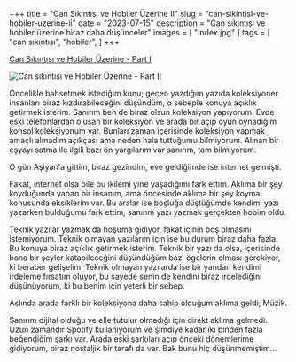 +++
title = "Can Sıkıntısı ve Hobiler Üzerine II"
slug = "can-sikintisi-ve-hobiler-uzerine-ii"
date = "2023-07-15"
description = "Can sıkıntısı ve hobiler üzerine biraz daha düşünceler"
images = [ "index.jpg" ]
tags = [
  "can sıkıntısı",
  "hobiler",
]
+++

[Can Sıkıntısı ve Hobiler Üzerine - Part I](/blog/can-sikintisi-ve-hobiler-uzerine)

![Can sıkıntısı ve Hobiler Üzerine - Part II](index.jpg)

Öncelikle bahsetmek istediğim konu; geçen yazdığım yazıda koleksiyoner insanları biraz kızdırabileceğini düşündüm, o sebeple konuya açıklık getirmek isterim. Sanırım ben de biraz olsun koleksiyon yapıyorum. Evde eski telefonlardan oluşan bir koleksiyon ve arada bir açıp oyun oynadığım konsol koleksiyonum var. Bunları zaman içerisinde koleksiyon yapmak amaçlı almadım açıkçası ama neden hala tuttuğumu bilmiyorum. Alınan bir eşyayı satma ile ilgili bazı ön yargılarım var sanırım, tam bilmiyorum.

O gün Aşiyan'a gittim, biraz gezindim, eve geldiğimde ise internet gelmişti.

Fakat, internet olsa bile bu ikilemi yine yaşadığımı fark ettim. Aklıma bir şey koyduğunda yapan bir insanım, ama öncesinde aklıma bir şey koyma konusunda eksiklerim var. Bu aralar ise boşluğa düştüğümde kendimi yazı yazarken bulduğumu fark ettim, sanırım yazı yazmak gerçekten hobim oldu.

Teknik yazılar yazmak da hoşuma gidiyor, fakat içinin boş olmasını istemiyorum. Teknik olmayan yazılarım için ise bu durum biraz daha fazla. Bu konuya biraz açıklık getirmek isterim. Teknik bir yazı da olsa, içerisinde bana bir şeyler katabileceğini düşündüğüm bazı ögelerin olması gerekiyor, ki beraber gelişelim. Teknik olmayan yazılarda ise bir yandan kendimi irdeleme fırsatım oluyor, bu sayede senin de kendini biraz irdelediğini düşünüyorum, ki bu benim için yeterli bir sebep.

Aslında arada farklı bir koleksiyona daha sahip olduğum aklıma geldi; Müzik.

Sanırım dijital olduğu ve elle tutulur olmadığı için direkt aklıma gelmedi. Uzun zamandır Spotify kullanıyorum ve şimdiye kadar iki binden fazla beğendiğim şarkı var. Arada eski şarkıları açıp önceki dönemlerime gidiyorum, biraz nostaljik bir tarafı da var. Bak bunu hiç düşünmemiştim...